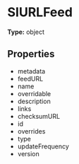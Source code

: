 # SIURLFeed


**Type:** object

## Properties
* metadata
* feedURL
* name
* overridable
* description
* links
* checksumURL
* id
* overrides
* type
* updateFrequency
* version
